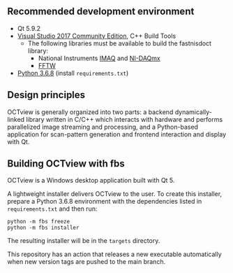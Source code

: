 ## Recommended development environment
- Qt 5.9.2
- [Visual Studio 2017 Community Edition](https://visualstudio.microsoft.com/vs/older-downloads/), C++ Build Tools
   - The following libraries must be available to build the fastnisdoct library:
      - National Instruments [IMAQ](https://www.ni.com/en-us/support/downloads/drivers/download.vision-acquisition-software.html#409847) and [NI-DAQmx](https://www.ni.com/en-us/support/downloads/drivers/download.ni-daqmx.html#445931)
      - [FFTW](http://www.fftw.org/install/windows.html)
- [Python 3.6.8](https://www.python.org/downloads/release/python-368/) (install `requirements.txt`)

## Design principles
OCTview is generally organized into two parts: a backend dynamically-linked library written in C/C++ which interacts with hardware and performs parallelized image streaming and processing, and a Python-based application for scan-pattern generation and frontend interaction and display with Qt.

## Building OCTview with fbs

OCTview is a Windows desktop application built with Qt 5. 

A lightweight installer delivers OCTview to the user. To create this installer, prepare a Python 3.6.8 environment with the dependencies listed in `requirements.txt` and then run:
```
python -m fbs freeze
python -m fbs installer
```
The resulting installer will be in the `targets` directory.

This repository has an action that releases a new executable automatically when new version tags are pushed to the main branch.
